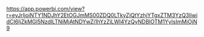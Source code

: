 https://app.powerbi.com/view?r=eyJrIjoiNTY1NDJhY2EtOGJmMS00ZDQ0LTkyZjQtYzhjYTgxZTM3YzQ3IiwidCI6IjZkMGI5NzdlLTNiMjAtNDYwZi1hYzZjLWI4YzQyNDBlOTM1YyIsImMiOjN9
